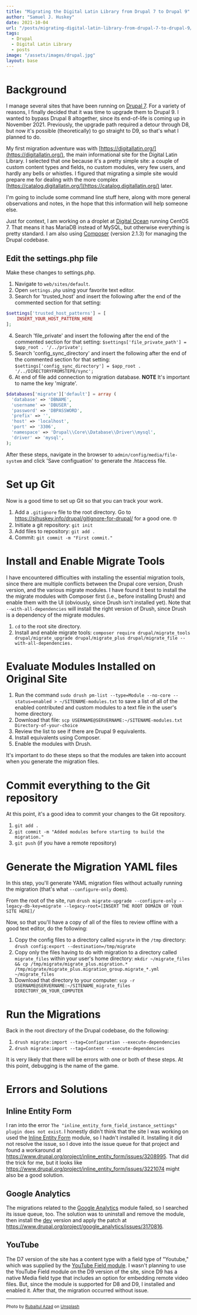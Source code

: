 ```yaml
---
title: "Migrating the Digital Latin Library from Drupal 7 to Drupal 9"
author: "Samuel J. Huskey"
date: 2021-10-04
url: "/posts/migrating-digital-latin-library-from-drupal-7-to-drupal-9/"
tags:
  - Drupal
  - Digital Latin Library
  - posts
image: "/assets/images/drupal.jpg"
layout: base
---
```


# Background

I manage several sites that have been running on [Drupal 7](https://drupal.org/). For a variety of reasons, I finally decided that it was time to upgrade them to Drupal 9. I wanted to bypass Drupal 8 altogether, since its end-of-life is coming up in November 2021. Previously, the upgrade path required a detour through D8, but now it's possible (theoretically) to go straight to D9, so that's what I planned to do.

My first migration adventure was with [https://digitallatin.org/](https://digitallatin.org/), the main informational site for the Digital Latin Library. I selected that one because it's a pretty simple site: a couple of custom content types and fields, no custom modules, very few users, and hardly any bells or whistles. I figured that migrating a simple site would prepare me for dealing with the more complex [https://catalog.digitallatin.org/](https://catalog.digitallatin.org/) later.

I'm going to include some command line stuff here, along with more general observations and notes, in the hope that this information will help someone else.

Just for context, I am working on a droplet at [Digital Ocean](https://www.digitalocean.com/) running CentOS 7. That means it has MariaDB instead of MySQL, but otherwise everything is pretty standard. I am also using [Composer](https://getcomposer.org/) (version 2.1.3) for managing the Drupal codebase.

## Edit the settings.php file

Make these changes to settings.php.

1. Navigate to `web/sites/default`.
2. Open `settings.php` using your favorite text editor.
3. Search for 'trusted_host' and insert the following after the end of the commented section for that setting:

```php
$settings['trusted_host_patterns'] = [
    INSERT_YOUR_HOST_PATTERN_HERE
];
```

4. Search 'file_private' and insert the following after the end of the commented section for that setting: `$settings['file_private_path'] = $app_root . '/../private';`
5. Search 'config_sync_directory' and insert the following after the end of the commented section for that setting:
   `$settings['config_sync_directory'] = $app_root . '/../DIRECTORYFROMSTEP8/sync';`
6. At end of file add connection to migration database. **NOTE** It's important to name the key 'migrate'.

```php
$databases['migrate']['default'] = array (
  'database' => 'DBNAME',
  'username' => 'DBUSER',
  'password' => 'DBPASSWORD',
  'prefix' => '',
  'host' => 'localhost',
  'port' => '3306',
  'namespace' => 'Drupal\\Core\\Database\\Driver\\mysql',
  'driver' => 'mysql',
);
```

After these steps, navigate in the browser to `admin/config/media/file-system` and click 'Save configuation' to generate the .htaccess file.

# Set up Git

Now is a good time to set up Git so that you can track your work.

1. Add a `.gitignore` file to the root directory. Go to <https://sjhuskey.info/drupal/gitignore-for-drupal/> for a good one. 🤓
2. Initiate a git repository: `git init`
3. Add files to repository: `git add .`
4. Commit: `git commit -m "First commit."`

# Install and Enable Migrate Tools

I have encountered difficulties with installing the essential migration tools, since there are multiple conflicts between the Drupal core version, Drush version, and the various migrate modules. I have found it best to install the the migrate modules with Composer first (i.e., before installing Drush) and enable them with the UI (obviously, since Drush isn't installed yet). Note that `--with-all-dependencies` will install the right version of Drush, since Drush is a dependency of the migrate modules.

1. `cd` to the root site directory.
2. Install and enable migrate tools: `composer require drupal/migrate_tools drupal/migrate_upgrade drupal/migrate_plus drupal/migrate_file --with-all-dependencies.`

# Evaluate Modules Installed on Original Site

1. Run the command `sudo drush pm-list --type=Module --no-core --status=enabled > ~/SITENAME-modules.txt` to save a list of all of the enabled contributed and custom modules to a text file in the user's home directory.
2. Download that file: `scp USERNAME@SERVERNAME:~/SITENAME-modules.txt Directory-of-your-choice`
3. Review the list to see if there are Drupal 9 equivalents.
4. Install equivalents using Composer.
5. Enable the modules with Drush.

It's important to do these steps so that the modules are taken into account when you generate the migration files.

# Commit everything to the Git repository

At this point, it's a good idea to commit your changes to the Git repository.

1. `git add .`
2. `git commit -m "Added modules before starting to build the migration."`
3. `git push` (if you have a remote repository)

# Generate the Migration YAML files

In this step, you'll generate YAML migration files without actually running the migration (that's what `--configure-only` does).

From the root of the site, run `drush migrate-upgrade --configure-only --legacy-db-key=migrate --legacy-root=[INSERT THE ROOT DOMAIN OF YOUR SITE HERE]/`

Now, so that you'll have a copy of all of the files to review offline with a good text editor, do the following:

1. Copy the config files to a directory called `migrate` in the `/tmp` directory: `drush config:export --destination=/tmp/migrate`
2. Copy only the files having to do with migration to a directory called `migrate_files` within your user's home directory: `mkdir ~/migrate_files && cp /tmp/migrate/migrate_plus.migration.* /tmp/migrate/migrate_plus.migration_group.migrate_*.yml ~/migrate_files`
3. Download that directory to your computer: `scp -r USERNAME@SERVERNAME:~/SITENAME_migrate_files DIRECTORY_ON_YOUR_COMPUTER`

# Run the Migrations

Back in the root directory of the Drupal codebase, do the following:

1. `drush migrate:import --tag=Configuration --execute-dependencies`
2. `drush migrate:import --tag=Content --execute-dependencies`

It is very likely that there will be errors with one or both of these steps. At this point, debugging is the name of the game.

# Errors and Solutions

## Inline Entity Form

I ran into the error `The "inline_entity_form_field_instance_settings" plugin does not exist`. I honestly didn't think that the site I was working on used the [Inline Entity Form](https://www.drupal.org/project/inline_entity_form) module, so I hadn't installed it. Installing it did not resolve the issue, so I dove into the issue queue for that project and found a workaround at <https://www.drupal.org/project/inline_entity_form/issues/3208995>. That did the trick for me, but it looks like <https://www.drupal.org/project/inline_entity_form/issues/3221074> might also be a good solution.

## Google Analytics

The migrations related to the [Google Analytics](https://www.drupal.org/project/google_analytics) module failed, so I searched its issue queue, too. The solution was to uninstall and remove the module, then install the [dev](https://www.drupal.org/project/google_analytics/releases/8.x-3.x-dev) version and apply the patch at <https://www.drupal.org/project/google_analytics/issues/3170816>.

## YouTube

The D7 version of the site has a content type with a field type of "Youtube," which was supplied by the [YouTube Field module](https://www.drupal.org/project/youtube). I wasn't planning to use the YouTube Field module on the D9 version of the site, since D9 has a native Media field type that includes an option for embedding remote video files. But, since the module is supported for D8 and D9, I installed and enabled it. After that, the migration occurred without issue.

<hr />
<span style="font-size:smaller">Photo by <a href="https://unsplash.com/es/@rubaitulazad?utm_source=unsplash&utm_medium=referral&utm_content=creditCopyText">Rubaitul Azad</a> on <a href="https://unsplash.com/s/photos/drupal?utm_source=unsplash&utm_medium=referral&utm_content=creditCopyText">Unsplash</a></span>
